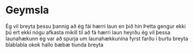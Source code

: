 # Geymsla
Ég vil breyta þessu þannig að ég fái hærri laun en þið hin
Þetta gengur ekki þú ert ekki nógu afkasta mikill til að fá hærri laun
heyrðu ég vil þessa launahækunn
ég var að spurja um launahækkunina fyrst farðu í burtu
breyta
blablabla
okok
hallo
bæbæ
tiunda breyta
